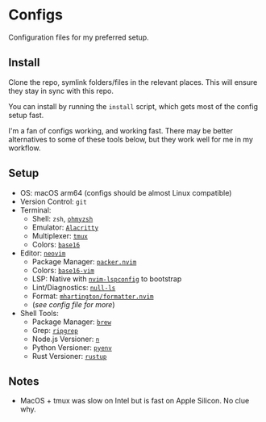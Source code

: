 # Configs

Configuration files for my preferred setup.

## Install

Clone the repo, symlink folders/files in the relevant places.
This will ensure they stay in sync with this repo.

You can install by running the `install` script, which gets most of the config setup fast.

I'm a fan of configs working, and working fast.
There may be better alternatives to some of these tools below, but they work well for me in my workflow.

## Setup

- OS: macOS arm64 (configs should be almost Linux compatible)
- Version Control: `git`
- Terminal:
  - Shell: `zsh`, [`ohmyzsh`](https://github.com/ohmyzsh/ohmyzsh)
  - Emulator: [`Alacritty`](https://github.com/alacritty/alacritty)
  - Multiplexer: [`tmux`](https://github.com/tmux/tmux/wiki)
  - Colors: [`base16`](https://github.com/chriskempson/base16)
- Editor: [`neovim`](https://neovim.io)
  - Package Manager: [`packer.nvim`](https://github.com/wbthomason/packer.nvim)
  - Colors: [`base16-vim`](https://github.com/chriskempson/base16-vim)
  - LSP: Native with [`nvim-lspconfig`](https://github.com/neovim/nvim-lspconfig) to bootstrap
  - Lint/Diagnostics: [`null-ls`](https://github.com/jose-elias-alvarez/null-ls.nvim)
  - Format: [`mhartington/formatter.nvim`](https://github.com/mhartington/formatter.nvim)
  - (_see config file for more_)
- Shell Tools:
  - Package Manager: [`brew`](https://brew.sh)
  - Grep: [`ripgrep`](https://github.com/BurntSushi/ripgrep)
  - Node.js Versioner: [`n`](https://github.com/tj/n)
  - Python Versioner: [`pyenv`](https://github.com/pyenv/pyenv)
  - Rust Versioner: [`rustup`](https://rustup.rs)

## Notes

- MacOS + tmux was slow on Intel but is fast on Apple Silicon. No clue why.
